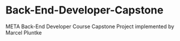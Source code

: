 # Back-End-Developer-Capstone
META Back-End Developer Course Capstone Project implemented by Marcel Pluntke


